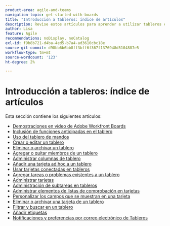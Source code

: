 ```yaml
---
product-area: agile-and-teams
navigation-topic: get-started-with-boards
title: "Introducción a tableros: índice de artículos"
description: Revise estos artículos para aprender a utilizar tableros en Workfront.
author: Lisa
feature: Agile
recommendations: noDisplay, noCatalog
exl-id: f9b8b721-d4ba-4ed5-b7a4-ad3610cbc18e
source-git-commit: d98bb6b6bb8ff3bff6f367f1376948d5104887e5
workflow-type: tm+mt
source-wordcount: '123'
ht-degree: 2%

---
```


# Introducción a tableros: índice de artículos

<!-- Audited: 12/2023 -->

Esta sección contiene los siguientes artículos:

* [Demostraciones en vídeo de Adobe Workfront Boards](/help/quicksilver/agile/get-started-with-boards/boards-video-demonstrations.md)
* [Inclusión de funciones anticipadas en el tablero](../../agile/get-started-with-boards/boards-early-feature-opt-in.md)
* [Uso del tablero de mandos](../../agile/get-started-with-boards/use-boards-page.md)
* [Crear o editar un tablero](../../agile/get-started-with-boards/create-edit-board.md)
* [Eliminar o archivar un tablero](/help/quicksilver/agile/get-started-with-boards/delete-archive-board.md)
* [Agregar o quitar miembros de un tablero](../../agile/get-started-with-boards/add-members-to-board.md)
* [Administrar columnas de tablero](../../agile/get-started-with-boards/manage-board-columns.md)
* [Añadir una tarjeta ad hoc a un tablero](../../agile/get-started-with-boards/add-card-to-board.md)
* [Usar tarjetas conectadas en tableros](/help/quicksilver/agile/get-started-with-boards/connected-cards.md)
* [Agregar tareas o problemas existentes a un tablero](/help/quicksilver/agile/get-started-with-boards/add-card-from-list-to-board.md)
* [Administrar tarjetas](../../agile/get-started-with-boards/move-board-items.md)
* [Administración de subtareas en tableros](/help/quicksilver/agile/get-started-with-boards/manage-subtasks-on-boards.md)
* [Administrar elementos de listas de comprobación en tarjetas](/help/quicksilver/agile/get-started-with-boards/manage-checklist-items.md)
* [Personalizar los campos que se muestran en una tarjeta](/help/quicksilver/agile/get-started-with-boards/customize-fields-on-card.md)
* [Eliminar o archivar una tarjeta de un tablero](../../agile/get-started-with-boards/delete-board-items.md)
* [Filtrar y buscar en un tablero](../../agile/get-started-with-boards/filter-search-in-board.md)
* [Añadir etiquetas](../../agile/get-started-with-boards/add-tags.md)
* [Notificaciones y preferencias por correo electrónico de Tableros](/help/quicksilver/agile/get-started-with-boards/boards-emails.md)
